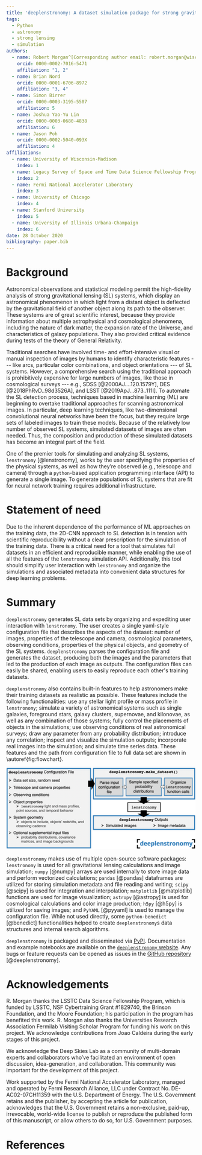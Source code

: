 ```yaml
---
title: 'deeplenstronomy: A dataset simulation package for strong gravitational lensing'
tags:
  - Python
  - astronomy
  - strong lensing
  - simulation
authors:
  - name: Robert Morgan^[Corresponding author email: robert.morgan@wisc.edu]
    orcid: 0000-0002-7016-5471
    affiliation: "1, 2" 
  - name: Brian Nord
    orcid: 0000-0001-6706-8972
    affiliation: "3, 4"
  - name: Simon Birrer
    orcid: 0000-0003-3195-5507
    affiliation: 5
  - name: Joshua Yao-Yu Lin
    orcid: 0000-0003-0680-4838
    affiliation: 6
  - name: Jason Poh
    orcid: 0000-0002-5040-093X
    affiliation: 4
affiliations:
  - name: University of Wisconsin-Madison
    index: 1
  - name: Legacy Survey of Space and Time Data Science Fellowship Program
    index: 2
  - name: Fermi National Accelerator Laboratory
    index: 3
  - name: University of Chicago
    index: 4
  - name: Stanford University
    index: 5
  - name: University of Illinois Urbana-Champaign
    index: 6
date: 28 October 2020
bibliography: paper.bib
---
```


# Background

Astronomical observations and statistical modeling permit the high-fidelity analysis of strong gravitational lensing (SL) systems, which display an astronomical phenomenon in which light from a distant object is deflected by the gravitational field of another object along its path to the observer.
These systems are of great scientific interest, because they provide information about multiple astrophysical and cosmological phenomena, including the nature of dark matter, the expansion rate of the Universe, and characteristics of galaxy populations. 
They also provided critical evidence during tests of the theory of General Relativity. 

Traditional searches have involved time- and effort-intensive visual or manual inspection of images by humans to identify characteristic features  --- like arcs, particular color combinations, and  object orientations ---  of SL systems. 
However, a comprehensive search using the traditional approach is prohibitively expensive for large numbers of images, like those in cosmological surveys --- e.g., SDSS [@2000AJ....120.1579Y], DES [@2018PhRvD..98d3526A], and LSST [@2019ApJ...873..111I]. 
To automate the SL detection process, techniques based in machine learning (ML) are beginning to overtake traditional approaches for scanning  astronomical images. 
In particular, deep learning techniques, like two-dimensional convolutional neural networks have been the focus, but they require large sets of labeled images to train these models. 
Because of the relatively low number of observed SL systems, simulated datasets of images are often needed. 
Thus, the composition and production of these simulated datasets has become an integral part of the field.

One of the premier tools for simulating and analyzing SL systems, `lenstronomy` [@lenstronomy], works by the user specifying the properties of the physical systems, as well as how they’re observed (e.g., telescope and camera) through a `python`-based application programming interface (API) to generate a single image. 
To generate populations of SL systems that are fit for neural network training requires additional infrastructure. 

# Statement of need 

Due to the inherent dependence of the performance of ML approaches on the training data, the 2D-CNN approach to SL detection is in tension with scientific reproducibility without a clear prescription for the simulation of the training data. 
There is a critical need for a tool that simulates full datasets in an efficient and reproducible manner, while enabling the use of all the features of the `lenstronomy` simulation API. 
Additionally, this tool should  simplify user interaction with `lenstronomy` and organize the simulations and associated metadata into convenient data structures for deep learning problems.


# Summary

`deeplenstronomy` generates SL data sets by organizing and expediting user interaction with `lenstronomy`. 
The user creates a single yaml-style configuration file that describes the aspects of the dataset: number of images, properties of the telescope and camera, cosmological parameters, observing conditions, properties of the physical objects, and geometry of the SL systems. 
`deeplenstronomy` parses the configuration file and generates the dataset, producing both the images and the parameters that led to the production of each image as outputs. 
The configuration files can easily be shared, enabling users to easily reproduce each other's training datasets.

`deeplenstronomy` also contains built-in features to help astronomers make their training datasets as realistic as possible. 
These features include the following functionalities: use any stellar light profile or mass profile in `lenstronomy`; simulate a variety of astronomical systems such as single galaxies, foreground stars, galaxy clusters, supernovae, and kilonovae, as well as any combination of those systems; fully control the placements of objects in the simulations; use observing conditions of real astronomical surveys; draw any parameter from any probability distribution; introduce any correlation; inspect and visualize the simulation outputs; incorporate real images into the simulation; and simulate time series data. 
These features and the path from configuration file to full data set are shown in \autoref{fig:flowchart}.

![The `deeplenstronomy` process. Data set properties, camera and telescope properties, observing conditions, object properties, and the geometry of the SL systems are specified in the main configurations file. `deeplenstronomy` then intreprets the configuration file, calls `lenstronomy` simulation functionalities, and organizes the resulting images and metadata.\label{fig:flowchart}](flowchart.png)


`deeplenstronomy` makes use of multiple open-source software packages: `lenstronomy` is used for all gravitational lensing calculations and image simulation; `numpy` [@numpy] arrays are used internally to store image data and perform vectorized calculations; `pandas` [@pandas] dataframes are utilized for storing simulation metadata and file reading and writing; `scipy` [@scipy] is used for integration and interpolation; `matplotlib` [@matplotlib] functions are used for image visualization; `astropy` [@astropy] is used for cosmological calculations and color image production; `h5py` [@h5py] is utilized for saving images; and `PyYAML` [@pyyaml] is used to manage the configuration file. 
While not used directly, some `python-benedict` [@benedict] functionalities helped to create `deeplenstronomy`s data structures and internal search algorithms. 

`deeplenstronomy` is packaged and disseminated via [PyPI](https://pypi.org/project/deeplenstronomy/). 
Documentation and example notebooks are available on the [`deeplenstronomy` website](https://deepskies.github.io/deeplenstronomy/). 
Any bugs or feature requests can be opened as issues in the [GitHub
repository](https://github.com/deepskies/deeplenstronomy/issues) [@deeplenstronomy].

# Acknowledgements

R. Morgan thanks the LSSTC Data Science Fellowship Program, which is funded by LSSTC, NSF Cybertraining Grant #1829740, the Brinson Foundation, and the Moore Foundation; his participation in the program has benefited this work. 
R. Morgan also thanks the Universities Research Association Fermilab Visiting Scholar Program for funding his work on this project.
We acknowledge contributions from Joao Caldeira during the early stages of this project.

We acknowledge the Deep Skies Lab as a community of multi-domain experts and collaborators who’ve facilitated an environment of open discussion, idea-generation, and collaboration. 
This community was important for the development of this project.

Work supported by the Fermi National Accelerator Laboratory, managed and operated by Fermi Research Alliance, LLC under Contract No. DE-AC02-07CH11359 with the U.S. Department of Energy. 
The U.S. Government retains and the publisher, by accepting the article for publication, acknowledges that the U.S. Government retains a non-exclusive, paid-up, irrevocable, world-wide license to publish or reproduce the published form of this manuscript, or allow others to do so, for U.S. Government purposes.


# References
